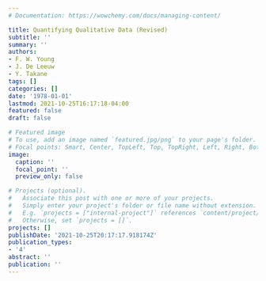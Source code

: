 ```yaml
---
# Documentation: https://wowchemy.com/docs/managing-content/

title: Quantifying Qualitative Data (Revised)
subtitle: ''
summary: ''
authors:
- F. W. Young
- J. De Leeuw
- Y. Takane
tags: []
categories: []
date: '1978-01-01'
lastmod: 2021-10-25T16:17:18-04:00
featured: false
draft: false

# Featured image
# To use, add an image named `featured.jpg/png` to your page's folder.
# Focal points: Smart, Center, TopLeft, Top, TopRight, Left, Right, BottomLeft, Bottom, BottomRight.
image:
  caption: ''
  focal_point: ''
  preview_only: false

# Projects (optional).
#   Associate this post with one or more of your projects.
#   Simply enter your project's folder or file name without extension.
#   E.g. `projects = ["internal-project"]` references `content/project/deep-learning/index.md`.
#   Otherwise, set `projects = []`.
projects: []
publishDate: '2021-10-25T20:17:17.918174Z'
publication_types:
- '4'
abstract: ''
publication: ''
---
```

